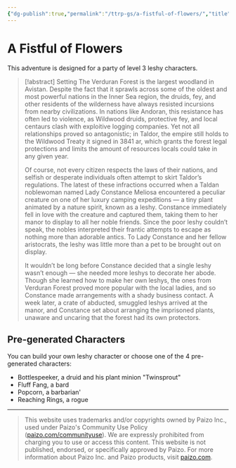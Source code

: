 ```yaml
---
{"dg-publish":true,"permalink":"/ttrp-gs/a-fistful-of-flowers/","title":"A Fistful of Flowers","created":"2023-05-13T07:03:55.529+02:00","updated":"2023-05-13T08:29:15.196+02:00"}
---
```



# A Fistful of Flowers

This adventure is designed for a party of level 3 leshy characters.

> [!abstract] Setting
> The Verduran Forest is the largest woodland in Avistan. Despite the fact that it sprawls across some of the oldest and most powerful nations in the Inner Sea region, the druids, fey, and other residents of the wilderness have always resisted incursions from nearby civilizations. In nations like Andoran, this resistance has often led to violence, as Wildwood druids, protective fey, and local centaurs clash with exploitive logging companies. Yet not all relationships proved so antagonistic; in Taldor, the empire still holds to the Wildwood Treaty it signed in 3841 ar, which grants the forest legal protections and limits the amount of resources locals could take in any given year.
> 
> Of course, not every citizen respects the laws of their nations, and selfish or desperate individuals often attempt to skirt Taldor’s regulations. The latest of these infractions occurred when a Taldan noblewoman named Lady Constance Meliosa encountered a peculiar creature on one of her luxury camping expeditions — a tiny plant animated by a nature spirit, known as a leshy. Constance immediately fell in love with the creature and captured them, taking them to her manor to display to all her noble friends. Since the poor leshy couldn’t speak, the nobles interpreted their frantic attempts to escape as nothing more than adorable antics. To Lady Constance and her fellow aristocrats, the leshy was little more than a pet to be brought out on display.
> 
> It wouldn’t be long before Constance decided that a single leshy wasn’t enough — she needed more leshys to decorate her abode. Though she learned how to make her own leshys, the ones from Verduran Forest proved more popular with the local ladies, and so Constance made arrangements with a shady business contact. A week later, a crate of abducted, smuggled leshys arrived at the manor, and Constance set about arranging the imprisoned plants, unaware and uncaring that the forest had its own protectors.

## Pre-generated Characters

You can build your own leshy character or choose one of the 4 pre-generated characters:

- Bottlespeeker, a druid and his plant minion "Twinsprout"
- Fluff Fang, a bard
- Popcorn, a barbarian'
- Reaching Rings, a rogue

---

> This website uses trademarks and/or copyrights owned by Paizo Inc., used under Paizo's Community Use Policy ([paizo.com/communityuse](http://paizo.com/communityuse)). We are expressly prohibited from charging you to use or access this content. This website is not published, endorsed, or specifically approved by Paizo. For more information about Paizo Inc. and Paizo products, visit [paizo.com](http://paizo.com/).